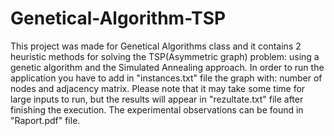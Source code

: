 # Genetical-Algorithm-TSP
This project was made for Genetical Algorithms class and it contains 2 heuristic methods for solving the TSP(Asymmetric graph) problem: using a genetic algorithm and the Simulated Annealing approach.
In order to run the application you have to add in "instances.txt" file the graph with: number of nodes and adjacency matrix. Please note that it may take some time for large inputs to run, but the results will appear in "rezultate.txt" file after finishing the execution.
The experimental observations can be found in "Raport.pdf" file.
